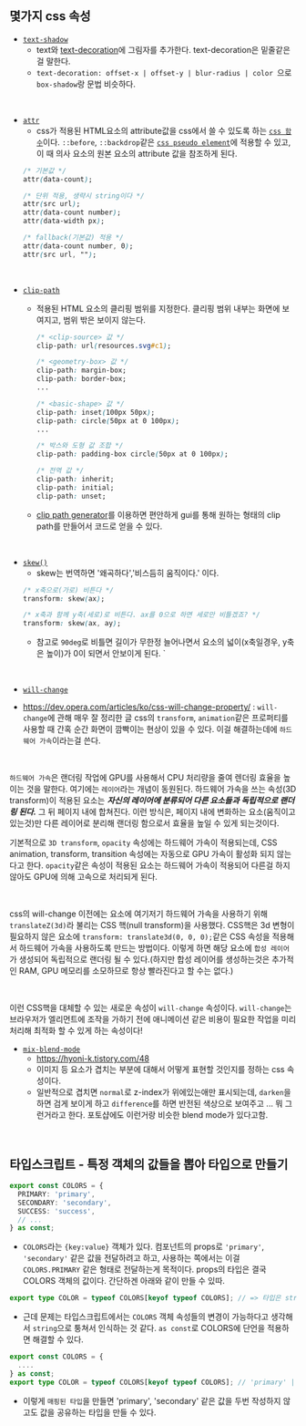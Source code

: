 ## 몇가지 css 속성
- [`text-shadow`](https://developer.mozilla.org/ko/docs/Web/CSS/text-shadow)
  - text와 [text-decoration](https://developer.mozilla.org/en-US/docs/Web/CSS/text-decoration)에 그림자를 추가한다. text-decoration은 밑줄같은걸 말한다.
  - `text-decoration: offset-x | offset-y | blur-radius | color `으로  `box-shadow`랑 문법 비슷하다.

<br>

- [`attr`](https://developer.mozilla.org/en-US/docs/Web/CSS/attr)
  - css가 적용된 HTML요소의 attribute값을 css에서 쓸 수 있도록 하는 [`css 함수`](https://developer.mozilla.org/en-US/docs/Web/CSS/CSS_Functions)이다. `::before`, `::backdrop`같은 [`css pseudo element`](https://developer.mozilla.org/en-US/docs/Web/CSS/Pseudo-elements)에 적용할 수 있고, 이 때 의사 요소의 원본 요소의 attribute 값을 참조하게 된다.
  ```css
  /* 기본값 */
  attr(data-count);

  /* 단위 적용, 생략시 string이다 */
  attr(src url);
  attr(data-count number);
  attr(data-width px);

  /* fallback(기본값) 적용 */
  attr(data-count number, 0);
  attr(src url, "");
  ```

<br>

- [`clip-path`](https://developer.mozilla.org/ko/docs/Web/CSS/clip-path)
  - 적용된 HTML 요소의 클리핑 범위를 지정한다. 클리핑 범위 내부는 화면에 보여지고, 범위 밖은 보이지 않는다.
    ```css
    /* <clip-source> 값 */
    clip-path: url(resources.svg#c1);

    /* <geometry-box> 값 */
    clip-path: margin-box;
    clip-path: border-box;
    ...

    /* <basic-shape> 값 */
    clip-path: inset(100px 50px);
    clip-path: circle(50px at 0 100px);
    ...

    /* 박스와 도형 값 조합 */
    clip-path: padding-box circle(50px at 0 100px);

    /* 전역 값 */
    clip-path: inherit;
    clip-path: initial;
    clip-path: unset;
    ```

  - [clip path generator](https://www.cssportal.com/css-clip-path-generator/)를 이용하면 편안하게 gui를 통해 원하는 형태의 clip path를 만들어서 코드로 얻을 수 있다.

<br>

- [`skew()`](https://developer.mozilla.org/en-US/docs/Web/CSS/transform-function/skew)
  - skew는 번역하면 '왜곡하다','비스듬히 움직이다.' 이다. 
  ```css
  /* x축으로(가로) 비튼다 */
  transform: skew(ax);

  /* x축과 함께 y축(세로)로 비튼다. ax를 0으로 하면 세로만 비틀겠죠? */
  transform: skew(ax, ay);
  ```
  - 참고로 `90deg`로 비틀면 길이가 무한정 늘어나면서 요소의 넓이(x축일경우, y축은 높이)가 0이 되면서 안보이게 된다.
  `

<br>

- [`will-change`](https://developer.mozilla.org/ko/docs/Web/CSS/will-change)
<!-- - https://flamingotiger.github.io/style/css-will-change/ -->
- https://dev.opera.com/articles/ko/css-will-change-property/ : `will-change`에 관해 매우 잘 정리한 글
css의 `transform`, `animation`같은 프로퍼티를 사용할 때 간혹 순간 화면이 깜빡이는 현상이 있을 수 있다. 이걸 해결하는데에 `하드웨어 가속`이라는걸 쓴다.

<br>

`하드웨어 가속`은 랜더링 작업에 GPU를 사용해서 CPU 처리량을 줄여 렌더링 효율을 높이는 것을 말한다. 여기에는 `레이어`라는 개념이 동원된다. 하드웨어 가속을 쓰는 속성(3D transform)이 적용된 요소는 ***자신의 레이어에 분류되어 다른 요소들과 독립적으로 랜더링 된다.*** 그 뒤 페이지 내에 합쳐진다. 이런 방식은, 페이지 내에 변화하는 요소(움직이고 있는것)만 다른 레이어로 분리해 랜더링 함으로서 효율을 높일 수 있게 되는것이다.

기본적으로 `3D transform`, `opacity` 속성에는 하드웨어 가속이 적용되는데, CSS animation, transform, transition 속성에는 자동으로 GPU 가속이 활성화 되지 않는다고 한다. `opacity`같은 속성이 적용된 요소는 하드웨어 가속이 적용되어 다른걸 하지 않아도 GPU에 의해 고속으로 처리되게 된다.

<br>

css의 will-change 이전에는 요소에 여기저기 하드웨어 가속을 사용하기 위해 `translateZ(3d)`라 불리는 CSS 핵(null transform)을 사용했다. CSS핵은 3d 변형이 필요하지 않은 요소에 `transform: translate3d(0, 0, 0);`같은 CSS 속성을 적용해서 하드웨어 가속을 사용하도록 만드는 방법이다. 이렇게 하면 해당 요소에 `합성 레이어`가 생성되어 독립적으로 랜더링 될 수 있다.(하지만 합성 레이어를 생성하는것은 추가적인 RAM, GPU 메모리를 소모하므로 항상 빨라진다고 할 수는 없다.)

<br>

이런 CSS핵을 대체할 수 있는 새로운 속성이 `will-change` 속성이다. `will-change`는 브라우저가 엘리먼트에 조작을 가하기 전에 애니메이션 같은 비용이 필요한 작업을 미리 처리해 최적화 할 수 있게 하는 속성이다!


<!-- 
TODO : 새로운 방법:끝내주는 will-change 부터
-->
  

- [`mix-blend-mode`](https://developer.mozilla.org/ko/docs/Web/CSS/mix-blend-mode)
  - https://hyoni-k.tistory.com/48
  - 이미지 등 요소가 겹치는 부분에 대해서 어떻게 표현할 것인지를 정하는 css 속성이다.
  - 일반적으로 겹치면 `normal`로 z-index가 위에있는애만 표시되는데, `darken`을 하면 검게 보이게 하고 `difference`를 하면 반전된 색상으로 보여주고 ... 뭐 그런거라고 한다. 포토샵에도 이런거랑 비슷한 blend mode가 있다고함.


<br>

## 타입스크립트 - 특정 객체의 값들을 뽑아 타입으로 만들기
```ts
export const COLORS = {
  PRIMARY: 'primary',
  SECONDARY: 'secondary',
  SUCCESS: 'success',
  // ...
} as const;
```
- `COLORS`라는 `{key:value}` 객체가 있다. 컴포넌트의 props로 `'primary'`, `'secondary'` 같은 값을 전달하려고 하고, 사용하는 쪽에서는 이걸 `COLORS.PRIMARY` 같은 형태로 전달하는게 목적이다. props의 타입은 결국 COLORS 객체의 값이다. 간단하겐 아래와 같이 만들 수 있따.

```ts
export type COLOR = typeof COLORS[keyof typeof COLORS]; // => 타입은 string!
```

- 근데 문제는 타입스크립트에서는 `COLORS` 객체 속성들의 변경이 가능하다고 생각해서 `string`으로 퉁쳐서 인식하는 것 같다. `as const`로 COLORS에 단언을 적용하면 해결할 수 있다.

```ts
export const COLORS = {
  ....
} as const;
export type COLOR = typeof COLORS[keyof typeof COLORS]; // 'primary' | 'secondary' | ...
```

- 이렇게 `매핑된 타입`을 만들면 'primary', 'secondary' 같은 값을 두번 작성하지 않고도 값을 공유하는 타입을 만들 수 있다.

<!-- 
TODO :  JSX에 $$typeof 속성이 있는 이유
나는 이걸 데이터의 타입 검사시 JSX.Element 여부를 판단하기 위해 사용했다
https://velog.io/@scamera/%EC%99%9C-React-Element%EC%97%90%EB%8A%94-typeof-%ED%94%84%EB%A1%9C%ED%8D%BC%ED%8B%B0%EA%B0%80-%EC%9E%88%EC%9D%84%EA%B9%8C
-->